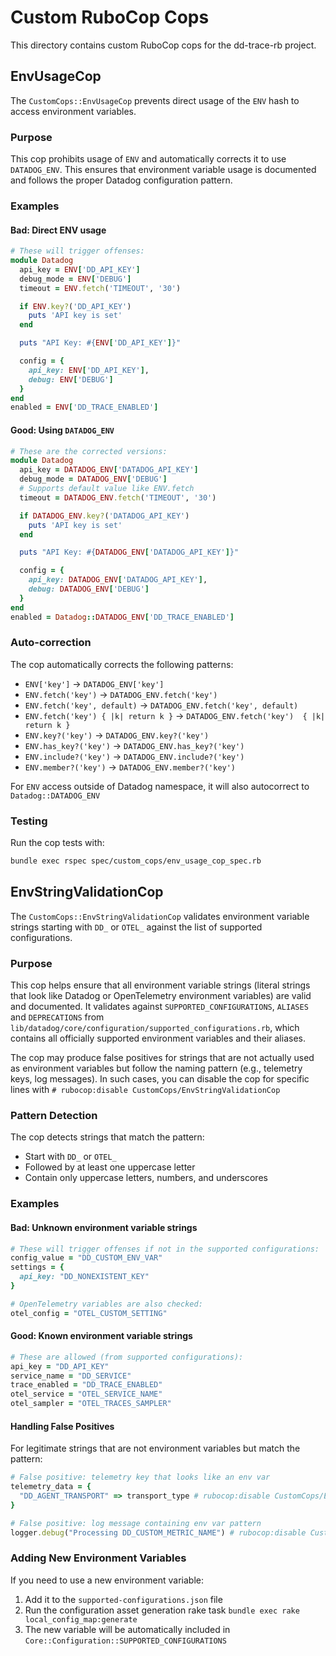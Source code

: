 # Custom RuboCop Cops

This directory contains custom RuboCop cops for the dd-trace-rb project.

## EnvUsageCop

The `CustomCops::EnvUsageCop` prevents direct usage of the `ENV` hash to access environment variables.

### Purpose

This cop prohibits usage of `ENV` and automatically corrects it to use `DATADOG_ENV`. This ensures that environment variable usage is documented and follows the proper Datadog configuration pattern.

### Examples

#### Bad: Direct ENV usage

```ruby
# These will trigger offenses:
module Datadog
  api_key = ENV['DD_API_KEY']
  debug_mode = ENV['DEBUG']
  timeout = ENV.fetch('TIMEOUT', '30')

  if ENV.key?('DD_API_KEY')
    puts 'API key is set'
  end

  puts "API Key: #{ENV['DD_API_KEY']}"

  config = {
    api_key: ENV['DD_API_KEY'],
    debug: ENV['DEBUG']
  }
end
enabled = ENV['DD_TRACE_ENABLED']
```

#### Good: Using `DATADOG_ENV`

```ruby
# These are the corrected versions:
module Datadog
  api_key = DATADOG_ENV['DATADOG_API_KEY']
  debug_mode = DATADOG_ENV['DEBUG']
  # Supports default value like ENV.fetch
  timeout = DATADOG_ENV.fetch('TIMEOUT', '30')

  if DATADOG_ENV.key?('DATADOG_API_KEY')
    puts 'API key is set'
  end

  puts "API Key: #{DATADOG_ENV['DATADOG_API_KEY']}"

  config = {
    api_key: DATADOG_ENV['DATADOG_API_KEY'],
    debug: DATADOG_ENV['DEBUG']
  }
end
enabled = Datadog::DATADOG_ENV['DD_TRACE_ENABLED']
```

### Auto-correction

The cop automatically corrects the following patterns:

- `ENV['key']` → `DATADOG_ENV['key']`
- `ENV.fetch('key')` → `DATADOG_ENV.fetch('key')`
- `ENV.fetch('key', default)` → `DATADOG_ENV.fetch('key', default)`
- `ENV.fetch('key') { |k| return k }` → `DATADOG_ENV.fetch('key')  { |k| return k }`
- `ENV.key?('key')` → `DATADOG_ENV.key?('key')`
- `ENV.has_key?('key')` → `DATADOG_ENV.has_key?('key')`
- `ENV.include?('key')` → `DATADOG_ENV.include?('key')`
- `ENV.member?('key')` → `DATADOG_ENV.member?('key')`

For `ENV` access outside of Datadog namespace, it will also autocorrect to `Datadog::DATADOG_ENV`

### Testing

Run the cop tests with:

```bash
bundle exec rspec spec/custom_cops/env_usage_cop_spec.rb
```

## EnvStringValidationCop

The `CustomCops::EnvStringValidationCop` validates environment variable strings starting with `DD_` or `OTEL_` against the list of supported configurations.

### Purpose

This cop helps ensure that all environment variable strings (literal strings that look like Datadog or OpenTelemetry environment variables) are valid and documented. It validates against `SUPPORTED_CONFIGURATIONS`, `ALIASES` and `DEPRECATIONS` from `lib/datadog/core/configuration/supported_configurations.rb`, which contains all officially supported environment variables and their aliases.

The cop may produce false positives for strings that are not actually used as environment variables but follow the naming pattern (e.g., telemetry keys, log messages). In such cases, you can disable the cop for specific lines with `# rubocop:disable CustomCops/EnvStringValidationCop`

### Pattern Detection

The cop detects strings that match the pattern:
- Start with `DD_` or `OTEL_`
- Followed by at least one uppercase letter
- Contain only uppercase letters, numbers, and underscores

### Examples

#### Bad: Unknown environment variable strings

```ruby
# These will trigger offenses if not in the supported configurations:
config_value = "DD_CUSTOM_ENV_VAR"
settings = {
  api_key: "DD_NONEXISTENT_KEY"
}

# OpenTelemetry variables are also checked:
otel_config = "OTEL_CUSTOM_SETTING"
```

#### Good: Known environment variable strings

```ruby
# These are allowed (from supported configurations):
api_key = "DD_API_KEY"
service_name = "DD_SERVICE"
trace_enabled = "DD_TRACE_ENABLED"
otel_service = "OTEL_SERVICE_NAME"
otel_sampler = "OTEL_TRACES_SAMPLER"
```

#### Handling False Positives

For legitimate strings that are not environment variables but match the pattern:

```ruby
# False positive: telemetry key that looks like an env var
telemetry_data = {
  "DD_AGENT_TRANSPORT" => transport_type # rubocop:disable CustomCops/EnvStringValidationCop
}

# False positive: log message containing env var pattern
logger.debug("Processing DD_CUSTOM_METRIC_NAME") # rubocop:disable CustomCops/EnvStringValidationCop
```

### Adding New Environment Variables

If you need to use a new environment variable:

1. Add it to the `supported-configurations.json` file
2. Run the configuration asset generation rake task `bundle exec rake local_config_map:generate`
3. The new variable will be automatically included in `Core::Configuration::SUPPORTED_CONFIGURATIONS`
